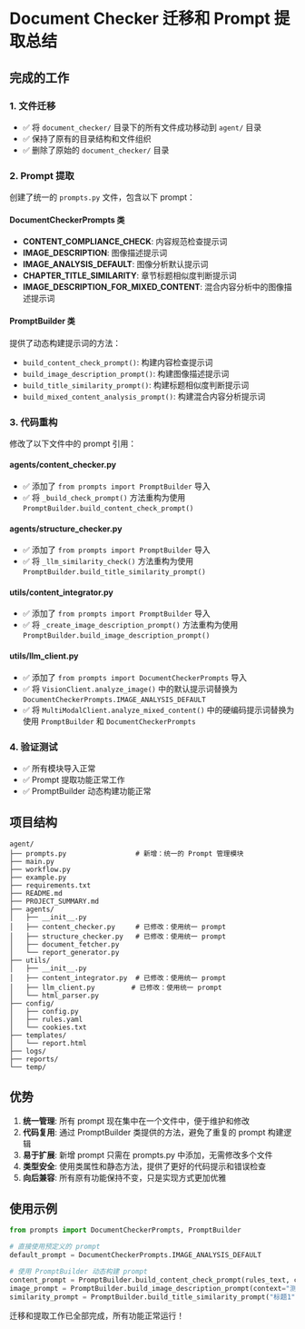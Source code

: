 # Document Checker 迁移和 Prompt 提取总结

## 完成的工作

### 1. 文件迁移
- ✅ 将 `document_checker/` 目录下的所有文件成功移动到 `agent/` 目录
- ✅ 保持了原有的目录结构和文件组织
- ✅ 删除了原始的 `document_checker/` 目录

### 2. Prompt 提取
创建了统一的 `prompts.py` 文件，包含以下 prompt：

#### DocumentCheckerPrompts 类
- **CONTENT_COMPLIANCE_CHECK**: 内容规范检查提示词
- **IMAGE_DESCRIPTION**: 图像描述提示词
- **IMAGE_ANALYSIS_DEFAULT**: 图像分析默认提示词
- **CHAPTER_TITLE_SIMILARITY**: 章节标题相似度判断提示词
- **IMAGE_DESCRIPTION_FOR_MIXED_CONTENT**: 混合内容分析中的图像描述提示词

#### PromptBuilder 类
提供了动态构建提示词的方法：
- `build_content_check_prompt()`: 构建内容检查提示词
- `build_image_description_prompt()`: 构建图像描述提示词
- `build_title_similarity_prompt()`: 构建标题相似度判断提示词
- `build_mixed_content_analysis_prompt()`: 构建混合内容分析提示词

### 3. 代码重构
修改了以下文件中的 prompt 引用：

#### agents/content_checker.py
- ✅ 添加了 `from prompts import PromptBuilder` 导入
- ✅ 将 `_build_check_prompt()` 方法重构为使用 `PromptBuilder.build_content_check_prompt()`

#### agents/structure_checker.py
- ✅ 添加了 `from prompts import PromptBuilder` 导入
- ✅ 将 `_llm_similarity_check()` 方法重构为使用 `PromptBuilder.build_title_similarity_prompt()`

#### utils/content_integrator.py
- ✅ 添加了 `from prompts import PromptBuilder` 导入
- ✅ 将 `_create_image_description_prompt()` 方法重构为使用 `PromptBuilder.build_image_description_prompt()`

#### utils/llm_client.py
- ✅ 添加了 `from prompts import DocumentCheckerPrompts` 导入
- ✅ 将 `VisionClient.analyze_image()` 中的默认提示词替换为 `DocumentCheckerPrompts.IMAGE_ANALYSIS_DEFAULT`
- ✅ 将 `MultiModalClient.analyze_mixed_content()` 中的硬编码提示词替换为使用 `PromptBuilder` 和 `DocumentCheckerPrompts`

### 4. 验证测试
- ✅ 所有模块导入正常
- ✅ Prompt 提取功能正常工作
- ✅ PromptBuilder 动态构建功能正常

## 项目结构

```
agent/
├── prompts.py                 # 新增：统一的 Prompt 管理模块
├── main.py
├── workflow.py
├── example.py
├── requirements.txt
├── README.md
├── PROJECT_SUMMARY.md
├── agents/
│   ├── __init__.py
│   ├── content_checker.py     # 已修改：使用统一 prompt
│   ├── structure_checker.py   # 已修改：使用统一 prompt
│   ├── document_fetcher.py
│   └── report_generator.py
├── utils/
│   ├── __init__.py
│   ├── content_integrator.py  # 已修改：使用统一 prompt
│   ├── llm_client.py         # 已修改：使用统一 prompt
│   └── html_parser.py
├── config/
│   ├── config.py
│   ├── rules.yaml
│   └── cookies.txt
├── templates/
│   └── report.html
├── logs/
├── reports/
└── temp/
```

## 优势

1. **统一管理**: 所有 prompt 现在集中在一个文件中，便于维护和修改
2. **代码复用**: 通过 PromptBuilder 类提供的方法，避免了重复的 prompt 构建逻辑
3. **易于扩展**: 新增 prompt 只需在 prompts.py 中添加，无需修改多个文件
4. **类型安全**: 使用类属性和静态方法，提供了更好的代码提示和错误检查
5. **向后兼容**: 所有原有功能保持不变，只是实现方式更加优雅

## 使用示例

```python
from prompts import DocumentCheckerPrompts, PromptBuilder

# 直接使用预定义的 prompt
default_prompt = DocumentCheckerPrompts.IMAGE_ANALYSIS_DEFAULT

# 使用 PromptBuilder 动态构建 prompt
content_prompt = PromptBuilder.build_content_check_prompt(rules_text, content)
image_prompt = PromptBuilder.build_image_description_prompt(context="测试上下文")
similarity_prompt = PromptBuilder.build_title_similarity_prompt("标题1", "标题2")
```

迁移和提取工作已全部完成，所有功能正常运行！
